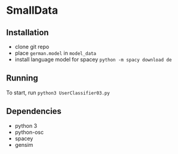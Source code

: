 # SmallData

## Installation
 - clone git repo
 - place `german.model` in `model_data`
 - install language model for spacey `python -m spacy download de`

## Running

To start, run `python3 UserClassifier03.py`

## Dependencies
 - python 3
 - python-osc
 - spacey
 - gensim


